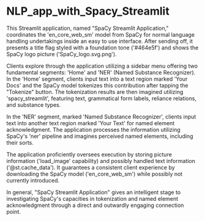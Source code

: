 # NLP_app_with_Spacy_Streamlit
This Streamlit application, named "SpaCy Streamlit Application," coordinates the 'en_core_web_sm' model from SpaCy for normal language handling undertakings inside an easy to use interface. After sending off, it presents a title flag styled with a foundation tone ('#464e5f') and shows the SpaCy logo picture ('SpaCy_logo.svg.png').

Clients explore through the application utilizing a sidebar menu offering two fundamental segments: 'Home' and 'NER' (Named Substance Recognizer). In the 'Home' segment, clients input text into a text region marked 'Your Docs' and the SpaCy model tokenizes this contribution after tapping the "Tokenize" button. The tokenization results are then imagined utilizing 'spacy_streamlit', featuring text, grammatical form labels, reliance relations, and substance types.

In the 'NER' segment, marked 'Named Substance Recognizer', clients input text into another text region marked 'Your Text' for named element acknowledgment. The application processes the information utilizing SpaCy's 'ner' pipeline and imagines perceived named elements, including their sorts.

The application proficiently oversees execution by storing picture information ('load_image' capability) and possibly handled text information ('@st.cache_data'). It guarantees a consistent client experience by downloading the SpaCy model ('en_core_web_sm') while possibly not currently introduced.

In general, "SpaCy Streamlit Application" gives an intelligent stage to investigating SpaCy's capacities in tokenization and named element acknowledgment through a direct and outwardly engaging connection point.
